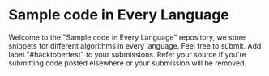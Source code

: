 # Sample code in Every Language

Welcome to the "Sample code in Every Language" repository, we store snippets for different algorithms in every language. Feel free to submit.
Add label "#hacktoberfest" to your submissions.
Refer your source if you're submitting code posted elsewhere or your submission will be removed.
